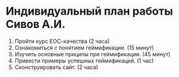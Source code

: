 # Индивидуальный план работы Сивов А.И.

1. Пройти курс ЕОС-качества (2 часа)
2. Ознакомиться с понятием геймификации. (15 минут)
3. Изучить основные приципы при геймификации. (45 минут)
4. Привести примеры успешных геймификаций. (1 час)
5. Сконструировать сайт. (2 часа)
